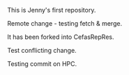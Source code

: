 This is Jenny's first repository.

Remote change - testing fetch & merge.

It has been forked into CefasRepRes.

Test conflicting change.

Testing commit on HPC. 
